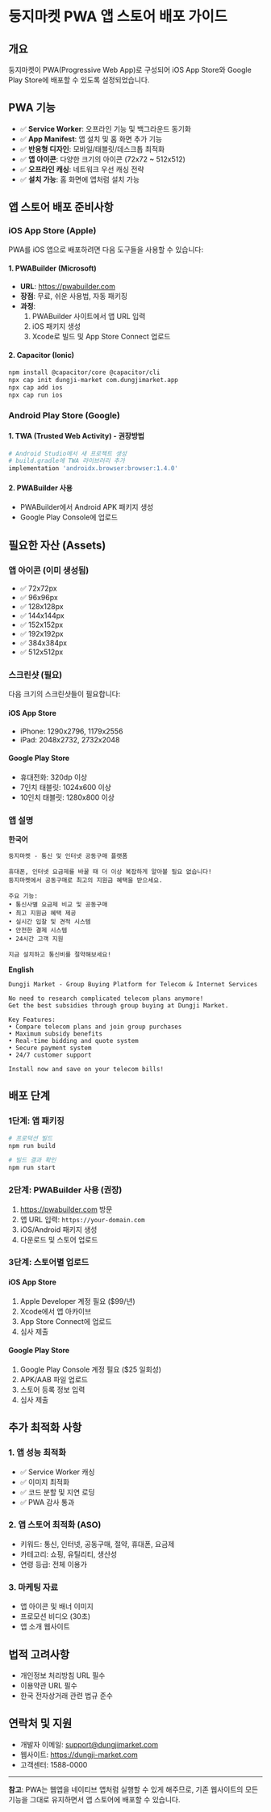# 둥지마켓 PWA 앱 스토어 배포 가이드

## 개요
둥지마켓이 PWA(Progressive Web App)로 구성되어 iOS App Store와 Google Play Store에 배포할 수 있도록 설정되었습니다.

## PWA 기능
- ✅ **Service Worker**: 오프라인 기능 및 백그라운드 동기화
- ✅ **App Manifest**: 앱 설치 및 홈 화면 추가 기능
- ✅ **반응형 디자인**: 모바일/태블릿/데스크톱 최적화
- ✅ **앱 아이콘**: 다양한 크기의 아이콘 (72x72 ~ 512x512)
- ✅ **오프라인 캐싱**: 네트워크 우선 캐싱 전략
- ✅ **설치 가능**: 홈 화면에 앱처럼 설치 가능

## 앱 스토어 배포 준비사항

### iOS App Store (Apple)
PWA를 iOS 앱으로 배포하려면 다음 도구들을 사용할 수 있습니다:

#### 1. PWABuilder (Microsoft)
- **URL**: https://pwabuilder.com
- **장점**: 무료, 쉬운 사용법, 자동 패키징
- **과정**:
  1. PWABuilder 사이트에서 앱 URL 입력
  2. iOS 패키지 생성
  3. Xcode로 빌드 및 App Store Connect 업로드

#### 2. Capacitor (Ionic)
```bash
npm install @capacitor/core @capacitor/cli
npx cap init dungji-market com.dungjimarket.app
npx cap add ios
npx cap run ios
```

### Android Play Store (Google)
#### 1. TWA (Trusted Web Activity) - 권장방법
```bash
# Android Studio에서 새 프로젝트 생성
# build.gradle에 TWA 라이브러리 추가
implementation 'androidx.browser:browser:1.4.0'
```

#### 2. PWABuilder 사용
- PWABuilder에서 Android APK 패키지 생성
- Google Play Console에 업로드

## 필요한 자산 (Assets)

### 앱 아이콘 (이미 생성됨)
- ✅ 72x72px
- ✅ 96x96px  
- ✅ 128x128px
- ✅ 144x144px
- ✅ 152x152px
- ✅ 192x192px
- ✅ 384x384px
- ✅ 512x512px

### 스크린샷 (필요)
다음 크기의 스크린샷들이 필요합니다:

#### iOS App Store
- iPhone: 1290x2796, 1179x2556
- iPad: 2048x2732, 2732x2048

#### Google Play Store  
- 휴대전화: 320dp 이상
- 7인치 태블릿: 1024x600 이상
- 10인치 태블릿: 1280x800 이상

### 앱 설명
**한국어**
```
둥지마켓 - 통신 및 인터넷 공동구매 플랫폼

휴대폰, 인터넷 요금제를 바꿀 때 더 이상 복잡하게 알아볼 필요 없습니다! 
둥지마켓에서 공동구매로 최고의 지원금 혜택을 받으세요.

주요 기능:
• 통신사별 요금제 비교 및 공동구매
• 최고 지원금 혜택 제공
• 실시간 입찰 및 견적 시스템
• 안전한 결제 시스템
• 24시간 고객 지원

지금 설치하고 통신비를 절약해보세요!
```

**English**
```
Dungji Market - Group Buying Platform for Telecom & Internet Services

No need to research complicated telecom plans anymore!
Get the best subsidies through group buying at Dungji Market.

Key Features:
• Compare telecom plans and join group purchases
• Maximum subsidy benefits
• Real-time bidding and quote system
• Secure payment system  
• 24/7 customer support

Install now and save on your telecom bills!
```

## 배포 단계

### 1단계: 앱 패키징
```bash
# 프로덕션 빌드
npm run build

# 빌드 결과 확인
npm run start
```

### 2단계: PWABuilder 사용 (권장)
1. https://pwabuilder.com 방문
2. 앱 URL 입력: `https://your-domain.com`
3. iOS/Android 패키지 생성
4. 다운로드 및 스토어 업로드

### 3단계: 스토어별 업로드
#### iOS App Store
1. Apple Developer 계정 필요 ($99/년)
2. Xcode에서 앱 아카이브
3. App Store Connect에 업로드
4. 심사 제출

#### Google Play Store
1. Google Play Console 계정 필요 ($25 일회성)
2. APK/AAB 파일 업로드
3. 스토어 등록 정보 입력
4. 심사 제출

## 추가 최적화 사항

### 1. 앱 성능 최적화
- ✅ Service Worker 캐싱
- ✅ 이미지 최적화
- ✅ 코드 분할 및 지연 로딩
- ✅ PWA 감사 통과

### 2. 앱 스토어 최적화 (ASO)
- 키워드: 통신, 인터넷, 공동구매, 절약, 휴대폰, 요금제
- 카테고리: 쇼핑, 유틸리티, 생산성
- 연령 등급: 전체 이용가

### 3. 마케팅 자료
- 앱 아이콘 및 배너 이미지
- 프로모션 비디오 (30초)
- 앱 소개 웹사이트

## 법적 고려사항
- 개인정보 처리방침 URL 필수
- 이용약관 URL 필수
- 한국 전자상거래 관련 법규 준수

## 연락처 및 지원
- 개발자 이메일: support@dungjimarket.com
- 웹사이트: https://dungji-market.com
- 고객센터: 1588-0000

---

**참고**: PWA는 웹앱을 네이티브 앱처럼 실행할 수 있게 해주므로, 기존 웹사이트의 모든 기능을 그대로 유지하면서 앱 스토어에 배포할 수 있습니다.